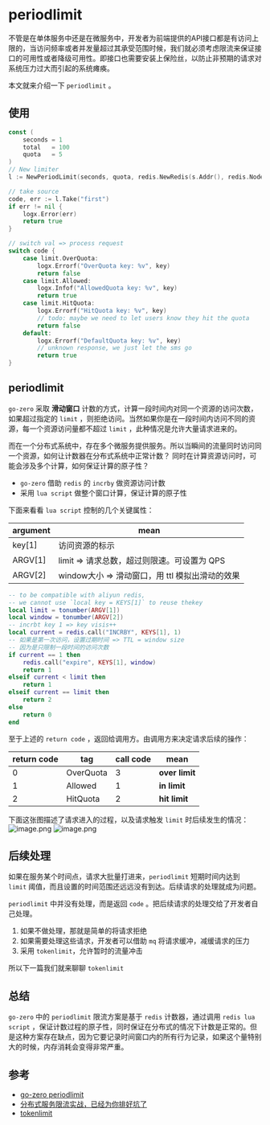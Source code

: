 # periodlimit

不管是在单体服务中还是在微服务中，开发者为前端提供的API接口都是有访问上限的，当访问频率或者并发量超过其承受范围时候，我们就必须考虑限流来保证接口的可用性或者降级可用性。即接口也需要安装上保险丝，以防止非预期的请求对系统压力过大而引起的系统瘫痪。


本文就来介绍一下 `periodlimit` 。
## 使用
```go
const (
    seconds = 1
    total   = 100
    quota   = 5
)
// New limiter
l := NewPeriodLimit(seconds, quota, redis.NewRedis(s.Addr(), redis.NodeType), "periodlimit")

// take source
code, err := l.Take("first")
if err != nil {
    logx.Error(err)
    return true
}

// switch val => process request
switch code {
	case limit.OverQuota:
		logx.Errorf("OverQuota key: %v", key)
		return false
	case limit.Allowed:
		logx.Infof("AllowedQuota key: %v", key)
		return true
	case limit.HitQuota:
		logx.Errorf("HitQuota key: %v", key)
		// todo: maybe we need to let users know they hit the quota
		return false
	default:
		logx.Errorf("DefaultQuota key: %v", key)
		// unknown response, we just let the sms go
    	return true
}
```
## periodlimit


`go-zero` 采取 **滑动窗口** 计数的方式，计算一段时间内对同一个资源的访问次数，如果超过指定的 `limit` ，则拒绝访问。当然如果你是在一段时间内访问不同的资源，每一个资源访问量都不超过 `limit` ，此种情况是允许大量请求进来的。


而在一个分布式系统中，存在多个微服务提供服务。所以当瞬间的流量同时访问同一个资源，如何让计数器在分布式系统中正常计数？ 同时在计算资源访问时，可能会涉及多个计算，如何保证计算的原子性？


- `go-zero` 借助 `redis` 的 `incrby` 做资源访问计数
- 采用 `lua script` 做整个窗口计算，保证计算的原子性



下面来看看 `lua script` 控制的几个关键属性：

| **argument** | **mean** |
| --- | --- |
| key[1] | 访问资源的标示 |
| ARGV[1] | limit => 请求总数，超过则限速。可设置为 QPS |
| ARGV[2] | window大小 => 滑动窗口，用 ttl 模拟出滑动的效果 |

```lua
-- to be compatible with aliyun redis, 
-- we cannot use `local key = KEYS[1]` to reuse thekey
local limit = tonumber(ARGV[1])
local window = tonumber(ARGV[2])
-- incrbt key 1 => key visis++
local current = redis.call("INCRBY", KEYS[1], 1)
-- 如果是第一次访问，设置过期时间 => TTL = window size
-- 因为是只限制一段时间的访问次数
if current == 1 then
    redis.call("expire", KEYS[1], window)
    return 1
elseif current < limit then
    return 1
elseif current == limit then
    return 2
else
    return 0
end
```
至于上述的 `return code` ，返回给调用方。由调用方来决定请求后续的操作：

| **return code** | **tag** | call code | **mean** |
| --- | --- | --- | --- |
| 0 | OverQuota | 3 | **over limit** |
| 1 | Allowed | 1 | **in limit** |
| 2 | HitQuota | 2 | **hit limit** |

下面这张图描述了请求进入的过程，以及请求触发 `limit` 时后续发生的情况：
![image.png](https://raw.githubusercontent.com/zeromicro/zero-doc/main/doc/images/periodlimit-1.png)
![image.png](https://raw.githubusercontent.com/zeromicro/zero-doc/main/doc/images/periodlimit-2.png)

## 后续处理


如果在服务某个时间点，请求大批量打进来，`periodlimit` 短期时间内达到 `limit` 阈值，而且设置的时间范围还远远没有到达。后续请求的处理就成为问题。


`periodlimit` 中并没有处理，而是返回 `code` 。把后续请求的处理交给了开发者自己处理。


1. 如果不做处理，那就是简单的将请求拒绝
1. 如果需要处理这些请求，开发者可以借助 `mq` 将请求缓冲，减缓请求的压力
1. 采用 `tokenlimit`，允许暂时的流量冲击

所以下一篇我们就来聊聊 `tokenlimit`


## 总结
`go-zero` 中的 `periodlimit` 限流方案是基于 `redis` 计数器，通过调用 `redis lua script` ，保证计数过程的原子性，同时保证在分布式的情况下计数是正常的。但是这种方案存在缺点，因为它要记录时间窗口内的所有行为记录，如果这个量特别大的时候，内存消耗会变得非常严重。


## 参考


- [go-zero periodlimit](https://github.com/zeromicro/go-zero/blob/master/core/limit/periodlimit.go)
- [分布式服务限流实战，已经为你排好坑了](https://www.infoq.cn/article/Qg2tX8fyw5Vt-f3HH673)
- [tokenlimit](tokenlimit.md)





